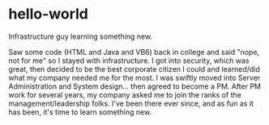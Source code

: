 # hello-world
Infrastructure guy learning something new.

Saw some code (HTML and Java and VB6) back in college and said "nope, not for me" so I stayed with infrastructure.
I got into security, which was great, then decided to be the best corporate citizen I could and learned/did what my company needed me for the most.
I was swiftly moved into Server Administration and System design... then agreed to become a PM.
After PM work for several years, my company asked me to join the ranks of the management/leadership folks.
I've been there ever since, and as fun as it has been, it's time to learn something new.

